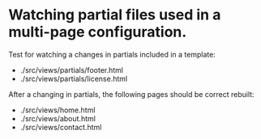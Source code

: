 # Watching partial files used in a multi-page configuration.

Test for watching a changes in partials included in a template:

- ./src/views/partials/footer.html
- ./src/views/partials/license.html

After a changing in partials, the following pages should be correct rebuilt:

- ./src/views/home.html
- ./src/views/about.html
- ./src/views/contact.html
